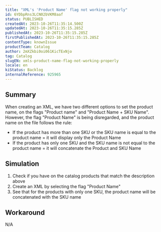 ```yaml
---
title: "XML's 'Product Name' flag not working properly"
id: 6YDbpRns3LCN02bVKM8aaf
status: PUBLISHED
createdAt: 2023-10-26T11:35:14.500Z
updatedAt: 2023-10-26T11:35:15.285Z
publishedAt: 2023-10-26T11:35:15.285Z
firstPublishedAt: 2023-10-26T11:35:15.285Z
contentType: knownIssue
productTeam: Catalog
author: 2mXZkbi0oi061KicTExNjo
tag: Catalog
slugEN: xmls-product-name-flag-not-working-properly
locale: en
kiStatus: Backlog
internalReference: 925965
---
```


## Summary


When creating an XML, we have two different options to set the product name, on the flags "Product name" and "Product Name + SKU Name". However, the flag "Product Name" is being disregarded, and the product name on the file follows the rule:
- If the product has more than one SKU or the SKU name is equal to the product name = it will display only the Product Name
- If the product has only one SKU and the SKU name is not equal to the product name = it will concatenate the Product and SKU Name


##

## Simulation



1. Check if you have on the catalog products that match the description above
2. Create an XML by selecting the flag "Product Name"
3. See that for the products with only one SKU, the product name will be concatenated with the SKU name


##

## Workaround


N/A




